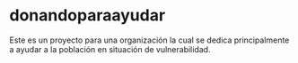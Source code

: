 # donandoparaayudar
Este es un proyecto para una organización la cual se dedica principalmente a ayudar a la población en situación de vulnerabilidad.
